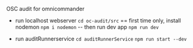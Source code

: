 OSC audit for omnicommander

- run localhost webserver
`cd oc-audit/src`
== first time only, install nodemon
`npm i nodemon`
-- then run dev app
`npm run dev`


- run auditRunnerservice
`cd auditRunnerService`
`npm run start --dev`

